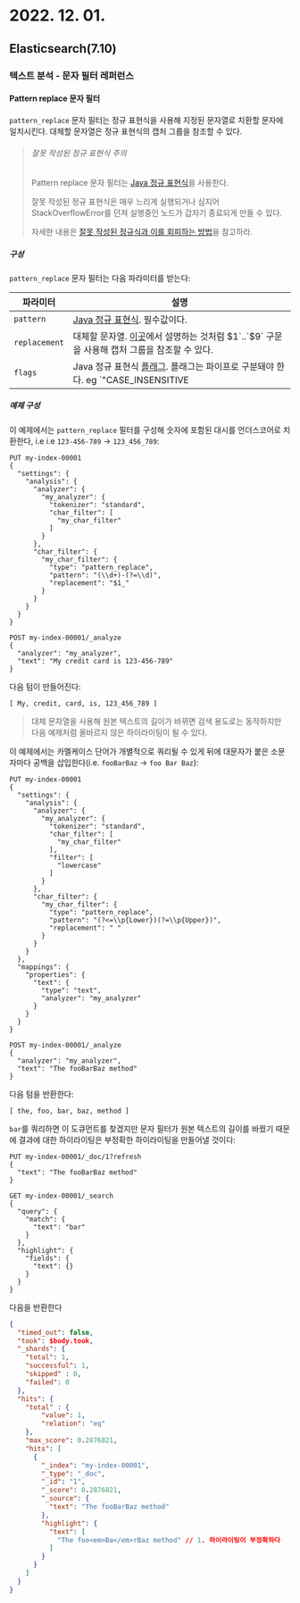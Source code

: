 # 2022. 12. 01.

## Elasticsearch(7.10)

### 텍스트 분석 - 문자 필터 레퍼런스

#### Pattern replace 문자 필터

`pattern_replace` 문자 필터는 정규 표현식을 사용해 지정된 문자열로 치환할 문자에 일치시킨다. 대체할 문자열은 정규 표현식의 캡처 그룹을 참조할 수 있다.

> ###### 잘못 작성된 정규 표현식 주의
>
> Pattern replace 문자 필터는 [Java 정규 표현식][java-regex]을 사용한다.
>
> 잘못 작성된 정규 표현식은 매우 느리게 실행되거나 심지어 StackOverflowError를 던져 실행중인 노드가 갑자기 종료되게 만들 수 있다.
>
> 자세한 내용은 [잘못 작성된 정규식과 이를 회피하는 방법][regex-catastrophic]을 참고하라.

##### 구성

`pattern_replace` 문자 필터는 다음 파라미터를 받는다:

| 파라미터      | 설명                                                         |
| ------------- | ------------------------------------------------------------ |
| `pattern`     | [Java 정규 표현식](https://docs.oracle.com/javase/8/docs/api/java/util/regex/Pattern.html). 필수값이다. |
| `replacement` | 대체할 문자열. [이곳](https://docs.oracle.com/javase/8/docs/api/java/util/regex/Matcher.html#appendReplacement-java.lang.StringBuffer-java.lang.String-)에서 설명하는 것처럼 $1`..`$9` 구문을 사용해 캡처 그룹을 참조할 수 있다. |
| `flags`       | Java 정규 표현식 [플래그](https://docs.oracle.com/javase/8/docs/api/java/util/regex/Pattern.html#field.summary). 플래그는 파이프로 구분돼야 한다. eg `"CASE_INSENSITIVE|COMMENTS"`. |

##### 예제 구성

이 예제에서는 `pattern_replace` 필터를 구성해 숫자에 포함된 대시를 언더스코어로 치환한다, i.e i.e `123-456-789` → `123_456_789`:

```http
PUT my-index-00001
{
  "settings": {
    "analysis": {
      "analyzer": {
        "my_analyzer": {
          "tokenizer": "standard",
          "char_filter": [
            "my_char_filter"
          ]
        }
      },
      "char_filter": {
        "my_char_filter": {
          "type": "pattern_replace",
          "pattern": "(\\d+)-(?=\\d)",
          "replacement": "$1_"
        }
      }
    }
  }
}

POST my-index-00001/_analyze
{
  "analyzer": "my_analyzer",
  "text": "My credit card is 123-456-789"
}
```

다음 텀이 만들어진다:

```
[ My, credit, card, is, 123_456_789 ]
```

> 대체 문자열을 사용해 원본 텍스트의 길이가 바뀌면 검색 용도로는 동작하지만 다음 예제처럼 올바르지 않은 하이라이팅이 될 수 있다.

이 예제에서는 카멜케이스 단어가 개별적으로 쿼리될 수 있게 뒤에 대문자가 붙은 소문자마다 공백을 삽입한다(i.e. `fooBarBaz` → `foo Bar Baz`):

```http
PUT my-index-00001
{
  "settings": {
    "analysis": {
      "analyzer": {
        "my_analyzer": {
          "tokenizer": "standard",
          "char_filter": [
            "my_char_filter"
          ],
          "filter": [
            "lowercase"
          ]
        }
      },
      "char_filter": {
        "my_char_filter": {
          "type": "pattern_replace",
          "pattern": "(?<=\\p{Lower})(?=\\p{Upper})",
          "replacement": " "
        }
      }
    }
  },
  "mappings": {
    "properties": {
      "text": {
        "type": "text",
        "analyzer": "my_analyzer"
      }
    }
  }
}

POST my-index-00001/_analyze
{
  "analyzer": "my_analyzer",
  "text": "The fooBarBaz method"
}
```

다음 텀을 반환한다:

```
[ the, foo, bar, baz, method ]
```

`bar`를 쿼리하면 이 도큐먼트를 찾겠지만 문자 필터가 원본 텍스트의 길이를 바꿨기 때문에 결과에 대한 하이라이팅은 부정확한 하이라이팅을 만들어낼 것이다:

```http
PUT my-index-00001/_doc/1?refresh
{
  "text": "The fooBarBaz method"
}

GET my-index-00001/_search
{
  "query": {
    "match": {
      "text": "bar"
    }
  },
  "highlight": {
    "fields": {
      "text": {}
    }
  }
}
```

다음을 반환한다

```json
{
  "timed_out": false,
  "took": $body.took,
  "_shards": {
    "total": 1,
    "successful": 1,
    "skipped" : 0,
    "failed": 0
  },
  "hits": {
    "total" : {
        "value": 1,
        "relation": "eq"
    },
    "max_score": 0.2876821,
    "hits": [
      {
        "_index": "my-index-00001",
        "_type": "_doc",
        "_id": "1",
        "_score": 0.2876821,
        "_source": {
          "text": "The fooBarBaz method"
        },
        "highlight": {
          "text": [
            "The foo<em>Ba</em>rBaz method" // 1. 하이라이팅이 부정확하다
          ]
        }
      }
    ]
  }
}
```



[java-regex]: https://docs.oracle.com/javase/8/docs/api/java/util/regex/Pattern.html
[regex-catastrophic]: https://www.regular-expressions.info/catastrophic.html